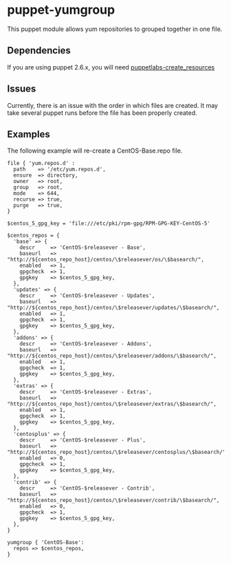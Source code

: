 puppet-yumgroup
===============

This puppet module allows yum repositories to grouped together in one file.

Dependencies
------------

If you are using puppet 2.6.x, you will need [puppetlabs-create_resources](https://github.com/puppetlabs/puppetlabs-create_resources)

Issues
------

Currently, there is an issue with the order in which files are created. It may
take several puppet runs before the file has been properly created.


Examples
--------

The following example will re-create a CentOS-Base.repo file.

    file { 'yum.repos.d' :
      path    => '/etc/yum.repos.d',
      ensure  => directory,
      owner   => root,
      group   => root,
      mode    => 644,
      recurse => true,
      purge   => true,
    }

    $centos_5_gpg_key = 'file:///etc/pki/rpm-gpg/RPM-GPG-KEY-CentOS-5'

    $centos_repos = {
      'base' => {
        descr     => 'CentOS-$releasever - Base',
        baseurl   => "http://${centos_repo_host}/centos/\$releasever/os/\$basearch/",
        enabled   => 1,
        gpgcheck  => 1,
        gpgkey    => $centos_5_gpg_key,
      },
      'updates' => {
        descr     => 'CentOS-$releasever - Updates',
        baseurl   => "http://${centos_repo_host}/centos/\$releasever/updates/\$basearch/",
        enabled   => 1,
        gpgcheck  => 1,
        gpgkey    => $centos_5_gpg_key,
      },
      'addons' => {
        descr     => 'CentOS-$releasever - Addons',
        baseurl   => "http://${centos_repo_host}/centos/\$releasever/addons/\$basearch/",
        enabled   => 1,
        gpgcheck  => 1,
        gpgkey    => $centos_5_gpg_key,
      },
      'extras' => {
        descr     => 'CentOS-$releasever - Extras',
        baseurl   => "http://${centos_repo_host}/centos/\$releasever/extras/\$basearch/",
        enabled   => 1,
        gpgcheck  => 1,
        gpgkey    => $centos_5_gpg_key,
      },
      'centosplus' => {
        descr     => 'CentOS-$releasever - Plus',
        baseurl   => "http://${centos_repo_host}/centos/\$releasever/centosplus/\$basearch/",
        enabled   => 0,
        gpgcheck  => 1,
        gpgkey    => $centos_5_gpg_key,
      },
      'contrib' => {
        descr     => 'CentOS-$releasever - Contrib',
        baseurl   => "http://${centos_repo_host}/centos/\$releasever/contrib/\$basearch/",
        enabled   => 0,
        gpgcheck  => 1,
        gpgkey    => $centos_5_gpg_key,
      },
    }

    yumgroup { 'CentOS-Base':
      repos => $centos_repos,
    }

